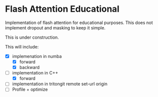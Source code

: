 # Flash Attention Educational
Implementation of flash attention for educational purposes. This does not implement dropout and masking to keep it simple.

This is under construction.

This will include:

- [x] implemenation in numba
    - [x] forward
    - [x] backward
- [ ] implementation in C++
    - [X] forward
- [ ] implementation in tritongit remote set-url origin
- [ ] Profile + optimize
